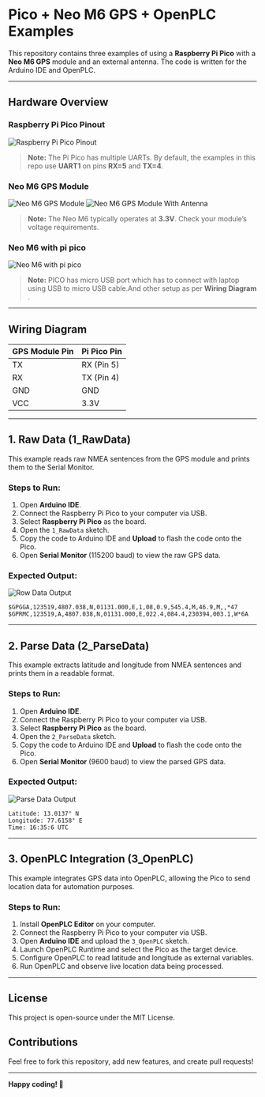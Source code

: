 # Pico + Neo M6 GPS + OpenPLC Examples

This repository contains three examples of using a **Raspberry Pi Pico** with a **Neo M6 GPS** module and an external antenna. The code is written for the Arduino IDE and OpenPLC.

---

## Hardware Overview

### Raspberry Pi Pico Pinout
![Raspberry Pi Pico Pinout](./images/pico-2-r4-pinout.svg)

> **Note:** The Pi Pico has multiple UARTs. By default, the examples in this repo use **UART1** on pins **RX=5** and **TX=4**.

### Neo M6 GPS Module
![Neo M6 GPS Module](./images/neoM6.png)
![Neo M6 GPS Module With Antenna](./images/neo_me_with_antena.jpg)

> **Note:** The Neo M6 typically operates at **3.3V**. Check your module’s voltage requirements.
> 
### Neo M6 with pi pico
![Neo M6 with pi pico](./images/neoM6_with_pico.jpg)

> **Note:** PICO has micro USB port which has to connect with laptop using USB to micro USB cable.And other setup as per **Wiring Diagram** .
---

## Wiring Diagram

| GPS Module Pin | Pi Pico Pin |
|---------------|------------|
| TX           | RX (Pin 5) |
| RX           | TX (Pin 4) |
| GND          | GND        |
| VCC          | 3.3V       |

---

## 1. Raw Data (1_RawData)

This example reads raw NMEA sentences from the GPS module and prints them to the Serial Monitor.

### Steps to Run:
1. Open **Arduino IDE**.
2. Connect the Raspberry Pi Pico to your computer via USB.
3. Select **Raspberry Pi Pico** as the board.
4. Open the `1_RawData` sketch.
5. Copy the code to Arduino IDE and  **Upload** to flash the code onto the Pico.
6. Open **Serial Monitor** (115200 baud) to view the raw GPS data.

### Expected Output:
![Row Data Output](./images/row_data.png)
```
$GPGGA,123519,4807.038,N,01131.000,E,1,08,0.9,545.4,M,46.9,M,,*47
$GPRMC,123519,A,4807.038,N,01131.000,E,022.4,084.4,230394,003.1,W*6A
```

---

## 2. Parse Data (2_ParseData)

This example extracts latitude and longitude from NMEA sentences and prints them in a readable format.

### Steps to Run:
1. Open **Arduino IDE**.
2. Connect the Raspberry Pi Pico to your computer via USB.
3. Select **Raspberry Pi Pico** as the board.
4. Open the `2_ParseData` sketch.
5. Copy the code to Arduino IDE and  **Upload** to flash the code onto the Pico.
6. Open **Serial Monitor** (9600 baud) to view the parsed GPS data.

### Expected Output:
![Parse Data Output](./images/parse_data.png)
```
Latitude: 13.0137° N
Longitude: 77.6158° E
Time: 16:35:6 UTC
```

---

## 3. OpenPLC Integration (3_OpenPLC)

This example integrates GPS data into OpenPLC, allowing the Pico to send location data for automation purposes.

### Steps to Run:
1. Install **OpenPLC Editor** on your computer.
2. Connect the Raspberry Pi Pico to your computer via USB.
3. Open **Arduino IDE** and upload the `3_OpenPLC` sketch.
4. Launch OpenPLC Runtime and select the Pico as the target device.
5. Configure OpenPLC to read latitude and longitude as external variables.
6. Run OpenPLC and observe live location data being processed.


---

## License
This project is open-source under the MIT License.

## Contributions
Feel free to fork this repository, add new features, and create pull requests!

---

**Happy coding! 🚀**
